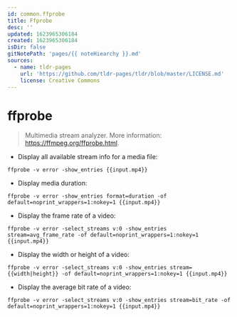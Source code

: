 ```yaml
---
id: common.ffprobe
title: Ffprobe
desc: ''
updated: 1623965306184
created: 1623965306184
isDir: false
gitNotePath: 'pages/{{ noteHiearchy }}.md'
sources:
  - name: tldr-pages
    url: 'https://github.com/tldr-pages/tldr/blob/master/LICENSE.md'
    license: Creative Commons
---
```

# ffprobe

> Multimedia stream analyzer.
> More information: <https://ffmpeg.org/ffprobe.html>.

- Display all available stream info for a media file:

`ffprobe -v error -show_entries {{input.mp4}}`

- Display media duration:

`ffprobe -v error -show_entries format=duration -of default=noprint_wrappers=1:nokey=1 {{input.mp4}}`

- Display the frame rate of a video:

`ffprobe -v error -select_streams v:0 -show_entries stream=avg_frame_rate -of default=noprint_wrappers=1:nokey=1 {{input.mp4}}`

- Display the width or height of a video:

`ffprobe -v error -select_streams v:0 -show_entries stream={{width|height}} -of default=noprint_wrappers=1:nokey=1 {{input.mp4}}`

- Display the average bit rate of a video:

`ffprobe -v error -select_streams v:0 -show_entries stream=bit_rate -of default=noprint_wrappers=1:nokey=1 {{input.mp4}}`

